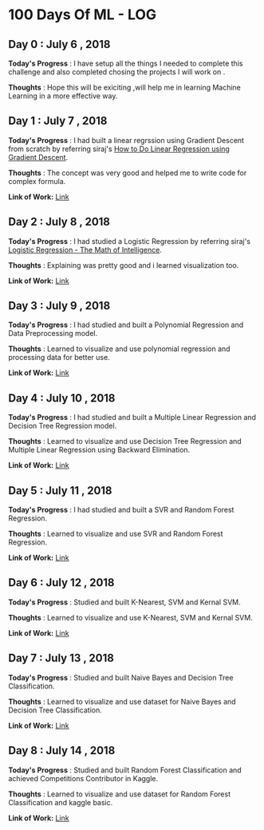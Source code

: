 # 100 Days Of ML - LOG

## Day 0 : July 6 , 2018
 
**Today's Progress** : I have setup all the things I needed to complete this challenge and also completed chosing the projects I will work on .

**Thoughts** : Hope this will be exiciting ,will help me in learning Machine Learning in a more effective way.

## Day 1 : July 7 , 2018
 
**Today's Progress** : I had built a linear regrssion using Gradient Descent from scratch by referring siraj's [How to Do Linear Regression using Gradient Descent](https://www.youtube.com/watch?v=XdM6ER7zTLk).

**Thoughts** : The concept was very good and helped me to write code for complex formula.

**Link of Work:**   [Link](https://github.com/ratansingh98/100_Days_of_ML_Code/tree/master/days/Day%201%20:%20Linear%20Regression%20using%20Gradient%20Descent)

## Day 2 : July 8 , 2018
 
**Today's Progress** : I had studied a Logistic Regression by referring siraj's [Logistic Regression - The Math of Intelligence](https://www.youtube.com/watch?v=D8alok2P468).

**Thoughts** : Explaining was pretty good and i learned visualization too.

**Link of Work:**   [Link](https://github.com/ratansingh98/100_Days_of_ML_Code/tree/master/days/Day%202%20:%20Newton's%20Method%20for%20Logistic%20Regression)

## Day 3 : July 9 , 2018
 
**Today's Progress** : I had studied and built a Polynomial Regression and Data Preprocessing model.

**Thoughts** : Learned to visualize and use polynomial regression and processing data for better use.

**Link of Work:**   [Link](https://github.com/ratansingh98/100_Days_of_ML_Code/tree/master/days/Day%203%20:%20Polynomial%20Regression%20and%20Data%20Preprocessing)

## Day 4 : July 10 , 2018
 
**Today's Progress** : I had studied and built a Multiple Linear Regression and Decision Tree Regression model.

**Thoughts** : Learned to visualize and use Decision Tree Regression and Multiple Linear Regression using Backward Elimination.

**Link of Work:**   [Link](https://github.com/ratansingh98/100_Days_of_ML_Code/tree/master/days/Day%204%20:%20Multiple%20Linear%20Regression)

## Day 5 : July 11 , 2018
 
**Today's Progress** : I had studied and built a SVR and Random Forest Regression.

**Thoughts** : Learned to visualize and use SVR and Random Forest Regression.

**Link of Work:**   [Link](https://github.com/ratansingh98/100_Days_of_ML_Code/tree/master/days/Day%205%20:%20SVR%20and%20Random%20Forest%20Regression)

## Day 6 : July 12 , 2018
 
**Today's Progress** : Studied and built K-Nearest, SVM and Kernal SVM.

**Thoughts** : Learned to visualize and use K-Nearest, SVM and Kernal SVM.

**Link of Work:**   [Link](https://github.com/ratansingh98/100_Days_of_ML_Code/tree/master/days/Day%206%20:%20K-Nearest%2CSVM%20and%20Kernal%20SVM)

## Day 7 : July 13 , 2018
 
**Today's Progress** : Studied and built Naive Bayes and Decision Tree Classification.

**Thoughts** : Learned to visualize and use dataset for Naive Bayes and Decision Tree Classification.

**Link of Work:**   [Link](https://github.com/ratansingh98/100_Days_of_ML_Code/tree/master/days/Day%207%20:%20Naive%20Bayes%20and%20Decision%20Tree%20Classification)

## Day 8 : July 14 , 2018
 
**Today's Progress** : Studied and built Random Forest Classification and achieved Competitions Contributor in Kaggle.

**Thoughts** : Learned to visualize and use dataset for Random Forest Classification and kaggle basic.

**Link of Work:**   [Link](https://github.com/ratansingh98/100_Days_of_ML_Code/tree/master/days/Day%208%20:%20Random%20Forest%20Classification/Random%20Forest%20Classification)

